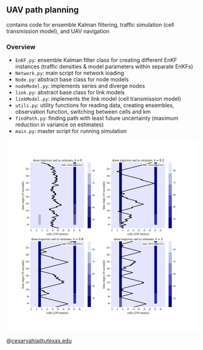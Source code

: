 ## UAV path planning
contains code for ensemble Kalman filtering, traffic simulation (cell transmission model), and UAV navigation

### Overview
  * `EnKF.py`: ensemble Kalman filter class for creating different EnKF instances (traffic densities & model parameters within separate EnKFs)
  * `Network.py`: main script for network loading
  * `Node.py`: abstract base class for node models
  * `nodeModel.py`: implements series and diverge nodes
  * `link.py`: abstract base class for link models
  * `linkModel.py`: implements the link model (cell transmission model)
  * `utils.py`: utility functions for reading data, creating ensembles, observation function, switching between cells and km
  * `findPath.py`: finding path with least future uncertainty (maximum reduction in variance on estimates)
  * `main.py`: master script for running simulation
  
  ![uavpath](drtrajWeights.png)
  
  @cesaryahia@utexas.edu
